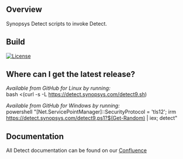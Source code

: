 ## Overview ##
Synopsys Detect scripts to invoke Detect. 

## Build ##

[![License](https://img.shields.io/badge/License-Apache%202.0-blue.svg)](https://opensource.org/licenses/Apache-2.0)

## Where can I get the latest release? ##

*Available from GitHub for Linux by running:*  
bash <(curl -s -L https://detect.synopsys.com/detect9.sh)

*Available from GitHub for Windows by running:*  
powershell "[Net.ServicePointManager]::SecurityProtocol = 'tls12'; irm https://detect.synopsys.com/detect9.ps1?$(Get-Random) | iex; detect"

## Documentation

All Detect documentation can be found on our [Confluence](https://synopsys.atlassian.net/wiki/spaces/INTDOCS/pages/62423113/Synopsys+Detect)
